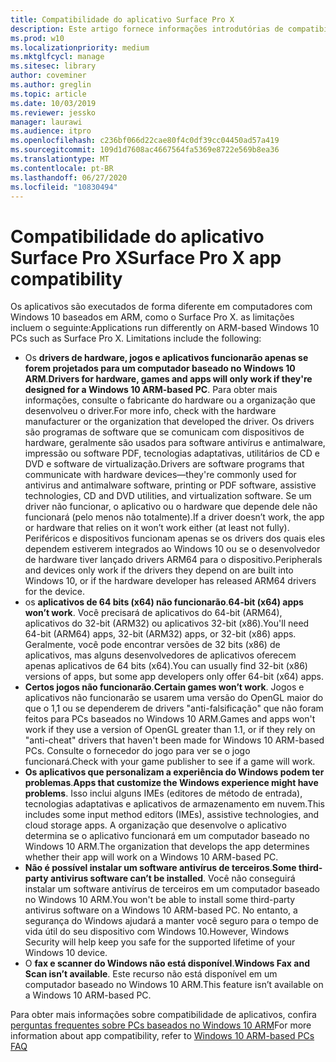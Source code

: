 ```yaml
---
title: Compatibilidade do aplicativo Surface Pro X
description: Este artigo fornece informações introdutórias de compatibilidade do aplicativo para PCs baseados em Surface Pro X ARM.
ms.prod: w10
ms.localizationpriority: medium
ms.mktglfcycl: manage
ms.sitesec: library
author: coveminer
ms.author: greglin
ms.topic: article
ms.date: 10/03/2019
ms.reviewer: jessko
manager: laurawi
ms.audience: itpro
ms.openlocfilehash: c236bf066d22cae80f4c0df39cc04450ad57a419
ms.sourcegitcommit: 109d1d7608ac4667564fa5369e8722e569b8ea36
ms.translationtype: MT
ms.contentlocale: pt-BR
ms.lasthandoff: 06/27/2020
ms.locfileid: "10830494"
---
```

# <span data-ttu-id="374a4-103">Compatibilidade do aplicativo Surface Pro X</span><span class="sxs-lookup"><span data-stu-id="374a4-103">Surface Pro X app compatibility</span></span>

<span data-ttu-id="374a4-104">Os aplicativos são executados de forma diferente em computadores com Windows 10 baseados em ARM, como o Surface Pro X. as limitações incluem o seguinte:</span><span class="sxs-lookup"><span data-stu-id="374a4-104">Applications run differently on ARM-based Windows 10 PCs such as Surface Pro X. Limitations include the following:</span></span>

- <span data-ttu-id="374a4-105">Os **drivers de hardware, jogos e aplicativos funcionarão apenas se forem projetados para um computador baseado no Windows 10 ARM**.</span><span class="sxs-lookup"><span data-stu-id="374a4-105">**Drivers for hardware, games and apps will only work if they're designed for a Windows 10 ARM-based PC**.</span></span> <span data-ttu-id="374a4-106">Para obter mais informações, consulte o fabricante do hardware ou a organização que desenvolveu o driver.</span><span class="sxs-lookup"><span data-stu-id="374a4-106">For more info, check with the hardware manufacturer or the organization that developed the driver.</span></span> <span data-ttu-id="374a4-107">Os drivers são programas de software que se comunicam com dispositivos de hardware, geralmente são usados para software antivírus e antimalware, impressão ou software PDF, tecnologias adaptativas, utilitários de CD e DVD e software de virtualização.</span><span class="sxs-lookup"><span data-stu-id="374a4-107">Drivers are software programs that communicate with hardware devices—they're commonly used for antivirus and antimalware software, printing or PDF software, assistive technologies, CD and DVD utilities, and virtualization software.</span></span> <span data-ttu-id="374a4-108">Se um driver não funcionar, o aplicativo ou o hardware que depende dele não funcionará (pelo menos não totalmente).</span><span class="sxs-lookup"><span data-stu-id="374a4-108">If a driver doesn’t work, the app or hardware that relies on it won’t work either (at least not fully).</span></span> <span data-ttu-id="374a4-109">Periféricos e dispositivos funcionam apenas se os drivers dos quais eles dependem estiverem integrados ao Windows 10 ou se o desenvolvedor de hardware tiver lançado drivers ARM64 para o dispositivo.</span><span class="sxs-lookup"><span data-stu-id="374a4-109">Peripherals and devices only work if the drivers they depend on are built into Windows 10, or if the hardware developer has released ARM64 drivers for the device.</span></span>
- <span data-ttu-id="374a4-110">os **aplicativos de 64 bits (x64) não funcionarão**.</span><span class="sxs-lookup"><span data-stu-id="374a4-110">**64-bit (x64) apps won’t work**.</span></span> <span data-ttu-id="374a4-111">Você precisará de aplicativos do 64-bit (ARM64), aplicativos do 32-bit (ARM32) ou aplicativos 32-bit (x86).</span><span class="sxs-lookup"><span data-stu-id="374a4-111">You'll need 64-bit (ARM64) apps, 32-bit (ARM32) apps, or 32-bit (x86) apps.</span></span> <span data-ttu-id="374a4-112">Geralmente, você pode encontrar versões de 32 bits (x86) de aplicativos, mas alguns desenvolvedores de aplicativos oferecem apenas aplicativos de 64 bits (x64).</span><span class="sxs-lookup"><span data-stu-id="374a4-112">You can usually find 32-bit (x86) versions of apps, but some app developers only offer 64-bit (x64) apps.</span></span>
- <span data-ttu-id="374a4-113">**Certos jogos não funcionarão**.</span><span class="sxs-lookup"><span data-stu-id="374a4-113">**Certain games won’t work**.</span></span> <span data-ttu-id="374a4-114">Jogos e aplicativos não funcionarão se usarem uma versão do OpenGL maior do que o 1,1 ou se dependerem de drivers "anti-falsificação" que não foram feitos para PCs baseados no Windows 10 ARM.</span><span class="sxs-lookup"><span data-stu-id="374a4-114">Games and apps won't work if they use a version of OpenGL greater than 1.1, or if they rely on "anti-cheat" drivers that haven't been made for Windows 10 ARM-based PCs.</span></span> <span data-ttu-id="374a4-115">Consulte o fornecedor do jogo para ver se o jogo funcionará.</span><span class="sxs-lookup"><span data-stu-id="374a4-115">Check with your game publisher to see if a game will work.</span></span>
- <span data-ttu-id="374a4-116">**Os aplicativos que personalizam a experiência do Windows podem ter problemas**.</span><span class="sxs-lookup"><span data-stu-id="374a4-116">**Apps that customize the Windows experience might have problems**.</span></span> <span data-ttu-id="374a4-117">Isso inclui alguns IMEs (editores de método de entrada), tecnologias adaptativas e aplicativos de armazenamento em nuvem.</span><span class="sxs-lookup"><span data-stu-id="374a4-117">This includes some input method editors (IMEs), assistive technologies, and cloud storage apps.</span></span> <span data-ttu-id="374a4-118">A organização que desenvolve o aplicativo determina se o aplicativo funcionará em um computador baseado no Windows 10 ARM.</span><span class="sxs-lookup"><span data-stu-id="374a4-118">The organization that develops the app determines whether their app will work on a Windows 10 ARM-based PC.</span></span>
- <span data-ttu-id="374a4-119">**Não é possível instalar um software antivírus de terceiros**.</span><span class="sxs-lookup"><span data-stu-id="374a4-119">**Some third-party antivirus software can’t be installed**.</span></span> <span data-ttu-id="374a4-120">Você não conseguirá instalar um software antivírus de terceiros em um computador baseado no Windows 10 ARM.</span><span class="sxs-lookup"><span data-stu-id="374a4-120">You won't be able to install some third-party antivirus software on a Windows 10 ARM-based PC.</span></span> <span data-ttu-id="374a4-121">No entanto, a segurança do Windows ajudará a manter você seguro para o tempo de vida útil do seu dispositivo com Windows 10.</span><span class="sxs-lookup"><span data-stu-id="374a4-121">However, Windows Security will help keep you safe for the supported lifetime of your Windows 10 device.</span></span>
- <span data-ttu-id="374a4-122">O **fax e scanner do Windows não está disponível**.</span><span class="sxs-lookup"><span data-stu-id="374a4-122">**Windows Fax and Scan isn’t available**.</span></span> <span data-ttu-id="374a4-123">Este recurso não está disponível em um computador baseado no Windows 10 ARM.</span><span class="sxs-lookup"><span data-stu-id="374a4-123">This feature isn’t available on a Windows 10 ARM-based PC.</span></span>

<span data-ttu-id="374a4-124">Para obter mais informações sobre compatibilidade de aplicativos, confira [perguntas frequentes sobre PCs baseados no Windows 10 ARM](https://support.microsoft.com/en-us/help/4521606)</span><span class="sxs-lookup"><span data-stu-id="374a4-124">For more information about app compatibility, refer to [Windows 10 ARM-based PCs FAQ](https://support.microsoft.com/en-us/help/4521606)</span></span>
